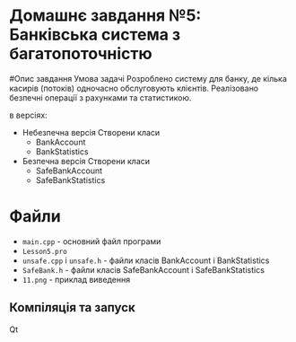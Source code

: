 # Домашнє завдання №5: Банківська система з багатопоточністю

#Опис завдання
Умова задачі
Розроблено систему для банку, де кілька касирів (потоків)
одночасно обслуговують клієнтів. Реалізовано безпечні операції з рахунками та статистикою.

в версіях:
- Небезпечна версія
  Створени класи
	- BankAccount
	- BankStatistics
- Безпечна версія
  Створени класи
	- SafeBankAccount
	- SafeBankStatistics


# Файли
- `main.cpp` - основний файл програми
- `Lesson5.pro`
- `unsafe.cpp` i `unsafe.h` - файли класів BankAccount і BankStatistics
- `SafeBank.h` - файли класів SafeBankAccount і SafeBankStatistics
- `11.png` - приклад виведення

## Компіляція та запуск
Qt